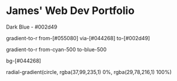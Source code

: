 # James' Web Dev Portfolio

Dark Blue - #002d49

gradient-to-r from-[#055080] via-[#044268] to-[#002d49]

gradient-to-r from-cyan-500 to-blue-500

bg-[#044268]

radial-gradient(circle, rgba(37,99,235,1) 0%, rgba(29,78,216,1) 100%)